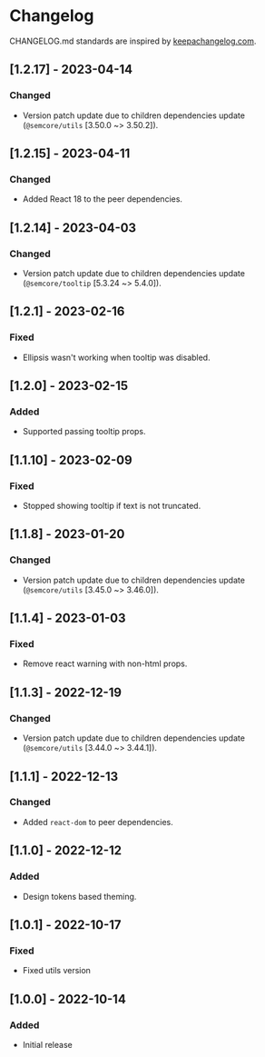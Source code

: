 # Changelog

CHANGELOG.md standards are inspired by [keepachangelog.com](https://keepachangelog.com/en/1.0.0/).

## [1.2.17] - 2023-04-14

### Changed

- Version patch update due to children dependencies update (`@semcore/utils` [3.50.0 ~> 3.50.2]).

## [1.2.15] - 2023-04-11

### Changed

- Added React 18 to the peer dependencies.

## [1.2.14] - 2023-04-03

### Changed

- Version patch update due to children dependencies update (`@semcore/tooltip` [5.3.24 ~> 5.4.0]).

## [1.2.1] - 2023-02-16

### Fixed

- Ellipsis wasn't working when tooltip was disabled.

## [1.2.0] - 2023-02-15

### Added

- Supported passing tooltip props.

## [1.1.10] - 2023-02-09

### Fixed

- Stopped showing tooltip if text is not truncated.

## [1.1.8] - 2023-01-20

### Changed

- Version patch update due to children dependencies update (`@semcore/utils` [3.45.0 ~> 3.46.0]).

## [1.1.4] - 2023-01-03

### Fixed

- Remove react warning with non-html props.

## [1.1.3] - 2022-12-19

### Changed

- Version patch update due to children dependencies update (`@semcore/utils` [3.44.0 ~> 3.44.1]).

## [1.1.1] - 2022-12-13

### Changed

- Added `react-dom` to peer dependencies.

## [1.1.0] - 2022-12-12

### Added

- Design tokens based theming.

## [1.0.1] - 2022-10-17

### Fixed

- Fixed utils version

## [1.0.0] - 2022-10-14

### Added

- Initial release

